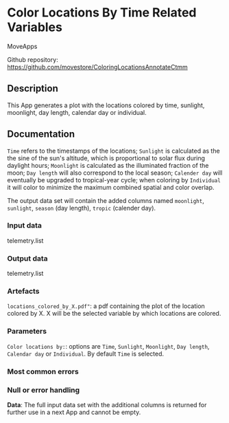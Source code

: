 # Color Locations By Time Related Variables 

MoveApps

Github repository: https://github.com/movestore/ColoringLocationsAnnotateCtmm

## Description
This App generates a plot with the locations colored by time, sunlight, moonlight, day length, calendar day or individual.

## Documentation
`Time` refers to the timestamps of the locations; `Sunlight` is calculated as the the sine of the sun's altitude, which is proportional to solar flux during daylight hours; `Moonlight` is calculated as the illuminated fraction of the moon; `Day length` will also correspond to the local season; `Calender day` will eventually be upgraded to tropical-year cycle; when coloring by `Individual` it will color to minimize the maximum combined spatial and color overlap.

The output data set will contain the added columns named `moonlight`, `sunlight`, `season` (day length), `tropic` (calender day).

### Input data
telemetry.list

### Output data
telemetry.list

### Artefacts
`locations_colored_by_X.pdf"`: a pdf containing the plot of the location colored by X. X will be the selected variable by which locations are colored.

### Parameters 
`Color locations by:`: options are `Time`, `Sunlight`, `Moonlight`, `Day length`, `Calendar day` or `Individual`. By default `Time` is selected.

### Most common errors


### Null or error handling

**Data**: The full input data set with the additional columns is returned for further use in a next App and cannot be empty. 
